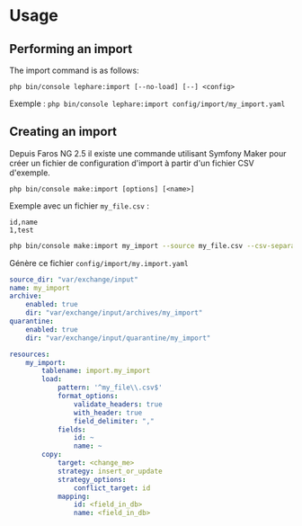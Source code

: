 # Usage

## Performing an import

The import command is as follows:

```shell
php bin/console lephare:import [--no-load] [--] <config>
```

Exemple : `php bin/console lephare:import config/import/my_import.yaml`

## Creating an import

Depuis Faros NG 2.5 il existe une commande utilisant Symfony Maker pour créer un fichier de configuration d'import à
partir d'un fichier CSV d'exemple.

`php bin/console make:import [options] [<name>]`

Exemple avec un fichier `my_file.csv` :

```csv
id,name
1,test
```

```bash
php bin/console make:import my_import --source my_file.csv --csv-separator ","
```

Génère ce fichier `config/import/my.import.yaml`

```yaml
source_dir: "var/exchange/input"
name: my_import
archive:
    enabled: true
    dir: "var/exchange/input/archives/my_import"
quarantine:
    enabled: true
    dir: "var/exchange/input/quarantine/my_import"

resources:
    my_import:
        tablename: import.my_import
        load:
            pattern: '^my_file\\.csv$'
            format_options:
                validate_headers: true
                with_header: true
                field_delimiter: ","
            fields:
                id: ~
                name: ~
        copy:
            target: <change_me>
            strategy: insert_or_update
            strategy_options:
                conflict_target: id
            mapping:
                id: <field_in_db>
                name: <field_in_db>
```